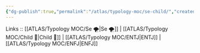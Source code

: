 ```yaml
---
{"dg-publish":true,"permalink":"/atlas/typology-moc/se-child/","created":"2023-01-05T12:11:26.688+01:00","updated":"2023-03-09T10:07:10.362+01:00"}
---
```


Links :: [[ATLAS/Typology MOC/Se 🌪️\|Se 🌪️]] | [[ATLAS/Typology MOC/Child 👼\|Child 👼]] | [[ATLAS/Typology MOC/ENTJ\|ENTJ]] | [[ATLAS/Typology MOC/ENFJ\|ENFJ]]